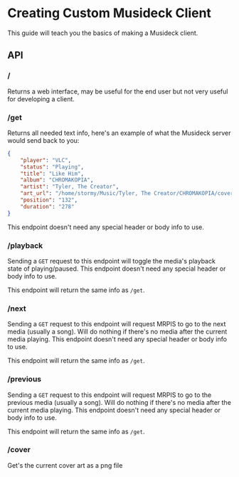 # Creating Custom Musideck Client

This guide will teach you the basics of making a Musideck client.

## API

### /
Returns a web interface, may be useful for the end user but not very useful for developing a client.

### /get
Returns all needed text info, here's an example of what the Musideck server would send back to you:
```json
{
    "player": "VLC",
    "status": "Playing",
    "title": "Like Him",
    "album": "CHROMAKOPIA",
    "artist": "Tyler, The Creator",
    "art_url": "/home/stormy/Music/Tyler, The Creator/CHROMAKOPIA/cover.png",
    "position": "132",
    "duration": "278"
}
```
This endpoint doesn't need any special header or body info to use.

### /playback
Sending a `GET` request to this endpoint will toggle the media's playback state of playing/paused. This endpoint doesn't need any special header or body info to use.

This endpoint will return the same info as `/get`.

### /next
Sending a `GET` request to this endpoint will request MRPIS to go to the next media (usually a song). Will do nothing if there's no media after the current media playing. This endpoint doesn't need any special header or body info to use.

This endpoint will return the same info as `/get`.

### /previous
Sending a `GET` request to this endpoint will request MRPIS to go to the previous media (usually a song). Will do nothing if there's no media after the current media playing. This endpoint doesn't need any special header or body info to use.

This endpoint will return the same info as `/get`.

### /cover
Get's the current cover art as a png file